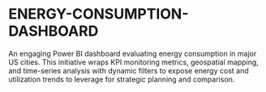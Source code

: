 # ENERGY-CONSUMPTION-DASHBOARD
An engaging Power BI dashboard evaluating energy consumption in major US cities. This initiative wraps KPI monitoring metrics, geospatial mapping, and time-series analysis with dynamic filters to expose energy cost and utilization trends to leverage for strategic planning and comparison.

